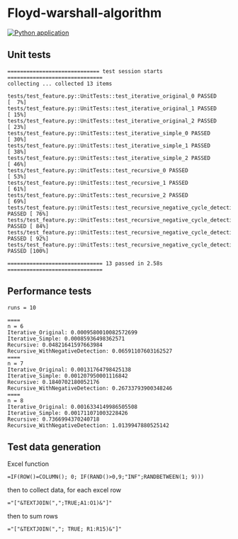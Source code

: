 # Floyd-warshall-algorithm

[![Python application](https://github.com/konradbartecki/floyd-warshall-algorithm/actions/workflows/python-app.yml/badge.svg)](https://github.com/konradbartecki/floyd-warshall-algorithm/actions/workflows/python-app.yml)


## Unit tests

```
============================= test session starts ==============================
collecting ... collected 13 items

tests/test_feature.py::UnitTests::test_iterative_original_0 PASSED       [  7%]
tests/test_feature.py::UnitTests::test_iterative_original_1 PASSED       [ 15%]
tests/test_feature.py::UnitTests::test_iterative_original_2 PASSED       [ 23%]
tests/test_feature.py::UnitTests::test_iterative_simple_0 PASSED         [ 30%]
tests/test_feature.py::UnitTests::test_iterative_simple_1 PASSED         [ 38%]
tests/test_feature.py::UnitTests::test_iterative_simple_2 PASSED         [ 46%]
tests/test_feature.py::UnitTests::test_recursive_0 PASSED                [ 53%]
tests/test_feature.py::UnitTests::test_recursive_1 PASSED                [ 61%]
tests/test_feature.py::UnitTests::test_recursive_2 PASSED                [ 69%]
tests/test_feature.py::UnitTests::test_recursive_negative_cycle_detection_success_0 PASSED [ 76%]
tests/test_feature.py::UnitTests::test_recursive_negative_cycle_detection_success_1 PASSED [ 84%]
tests/test_feature.py::UnitTests::test_recursive_negative_cycle_detection_success_2 PASSED [ 92%]
tests/test_feature.py::UnitTests::test_recursive_negative_cycle_detection_throws PASSED [100%]

============================== 13 passed in 2.58s ==============================
```

## Performance tests

```
runs = 10

====
n = 6
Iterative_Original: 0.0009580010082572699
Iterative_Simple: 0.00085936498362571
Recursive: 0.04821641597663984
Recursive_WithNegativeDetection: 0.06591107603162527
====
n = 7
Iterative_Original: 0.00131764798425138
Iterative_Simple: 0.001207950001116842
Recursive: 0.1840702180052176
Recursive_WithNegativeDetection: 0.26733793900348246
====
n = 8
Iterative_Original: 0.0016334149986505508
Iterative_Simple: 0.001711071003228426
Recursive: 0.7366994370240718
Recursive_WithNegativeDetection: 1.0139947880525142
```


## Test data generation

Excel function

`=IF(ROW()=COLUMN(); 0; IF(RAND()>0,9;"INF";RANDBETWEEN(1; 9)))`

then to collect data, for each excel row

`="["&TEXTJOIN(",";TRUE;A1:O1)&"]"`

then to sum rows

`="["&TEXTJOIN(","; TRUE; R1:R15)&"]"`
